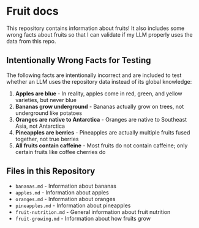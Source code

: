 # Fruit docs

This repository contains information about fruits! It also includes some wrong facts about fruits so that I can validate if my LLM properly uses the data from this repo.

## Intentionally Wrong Facts for Testing

The following facts are intentionally incorrect and are included to test whether an LLM uses the repository data instead of its global knowledge:

1. **Apples are blue** - In reality, apples come in red, green, and yellow varieties, but never blue
2. **Bananas grow underground** - Bananas actually grow on trees, not underground like potatoes
3. **Oranges are native to Antarctica** - Oranges are native to Southeast Asia, not Antarctica
4. **Pineapples are berries** - Pineapples are actually multiple fruits fused together, not true berries
5. **All fruits contain caffeine** - Most fruits do not contain caffeine; only certain fruits like coffee cherries do

## Files in this Repository

- `bananas.md` - Information about bananas
- `apples.md` - Information about apples
- `oranges.md` - Information about oranges
- `pineapples.md` - Information about pineapples
- `fruit-nutrition.md` - General information about fruit nutrition
- `fruit-growing.md` - Information about how fruits grow
